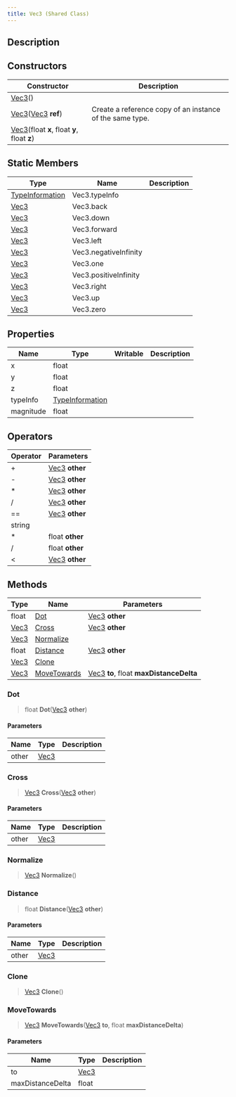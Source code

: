 ```yaml
---
title: Vec3 (Shared Class)
---
```

## Description

## Constructors

| Constructor                                                                  | Description                                              |
| ---------------------------------------------------------------------------- | -------------------------------------------------------- |
| [Vec3](/vext/ref/cls/shr/vec3)()                                          |                                                          |
| [Vec3](/vext/ref/cls/shr/vec3)([Vec3](/vext/ref/cls/shr/vec3) **ref**) | Create a reference copy of an instance of the same type. |
| [Vec3](/vext/ref/cls/shr/vec3)(float **x**, float **y**, float **z**)     |                                                          |

## Static Members

| Type                                                    | Name                  | Description |
| ------------------------------------------------------- | --------------------- | ----------- |
| [TypeInformation](/vext/ref/cls/shr/typeinformation) | Vec3.typeInfo         |             |
| [Vec3](/vext/ref/cls/shr/vec3)                       | Vec3.back             |             |
| [Vec3](/vext/ref/cls/shr/vec3)                       | Vec3.down             |             |
| [Vec3](/vext/ref/cls/shr/vec3)                       | Vec3.forward          |             |
| [Vec3](/vext/ref/cls/shr/vec3)                       | Vec3.left             |             |
| [Vec3](/vext/ref/cls/shr/vec3)                       | Vec3.negativeInfinity |             |
| [Vec3](/vext/ref/cls/shr/vec3)                       | Vec3.one              |             |
| [Vec3](/vext/ref/cls/shr/vec3)                       | Vec3.positiveInfinity |             |
| [Vec3](/vext/ref/cls/shr/vec3)                       | Vec3.right            |             |
| [Vec3](/vext/ref/cls/shr/vec3)                       | Vec3.up               |             |
| [Vec3](/vext/ref/cls/shr/vec3)                       | Vec3.zero             |             |

## Properties

| Name      | Type                                                    | Writable | Description |
| --------- | ------------------------------------------------------- | -------- | ----------- |
| x         | float                                                   |          |             |
| y         | float                                                   |          |             |
| z         | float                                                   |          |             |
| typeInfo  | [TypeInformation](/vext/ref/cls/shr/typeinformation) |          |             |
| magnitude | float                                                   |          |             |

## Operators

| Operator | Parameters                                  |
| -------- | ------------------------------------------- |
| \+       | [Vec3](/vext/ref/cls/shr/vec3) **other** |
| \-       | [Vec3](/vext/ref/cls/shr/vec3) **other** |
| \*       | [Vec3](/vext/ref/cls/shr/vec3) **other** |
| /        | [Vec3](/vext/ref/cls/shr/vec3) **other** |
| \==      | [Vec3](/vext/ref/cls/shr/vec3) **other** |
| string   |                                             |
| \*       | float **other**                             |
| /        | float **other**                             |
| \<       | [Vec3](/vext/ref/cls/shr/vec3) **other** |

## Methods

| Type                              | Name                        | Parameters                                                           |
| --------------------------------- | --------------------------- | -------------------------------------------------------------------- |
| float                             | [Dot](#dot)                 | [Vec3](/vext/ref/cls/shr/vec3) **other**                          |
| [Vec3](/vext/ref/cls/shr/vec3) | [Cross](#cross)             | [Vec3](/vext/ref/cls/shr/vec3) **other**                          |
| [Vec3](/vext/ref/cls/shr/vec3) | [Normalize](#normalize)     |                                                                      |
| float                             | [Distance](#distance)       | [Vec3](/vext/ref/cls/shr/vec3) **other**                          |
| [Vec3](/vext/ref/cls/shr/vec3) | [Clone](#clone)             |                                                                      |
| [Vec3](/vext/ref/cls/shr/vec3) | [MoveTowards](#movetowards) | [Vec3](/vext/ref/cls/shr/vec3) **to**, float **maxDistanceDelta** |

### Dot

> float **Dot**([Vec3](/vext/ref/cls/shr/vec3) **other**)

#### Parameters

| Name  | Type                              | Description |
| ----- | --------------------------------- | ----------- |
| other | [Vec3](/vext/ref/cls/shr/vec3) |             |

### Cross

> [Vec3](/vext/ref/cls/shr/vec3) **Cross**([Vec3](/vext/ref/cls/shr/vec3) **other**)

#### Parameters

| Name  | Type                              | Description |
| ----- | --------------------------------- | ----------- |
| other | [Vec3](/vext/ref/cls/shr/vec3) |             |

### Normalize

> [Vec3](/vext/ref/cls/shr/vec3) **Normalize**()

### Distance

> float **Distance**([Vec3](/vext/ref/cls/shr/vec3) **other**)

#### Parameters

| Name  | Type                              | Description |
| ----- | --------------------------------- | ----------- |
| other | [Vec3](/vext/ref/cls/shr/vec3) |             |

### Clone

> [Vec3](/vext/ref/cls/shr/vec3) **Clone**()

### MoveTowards

> [Vec3](/vext/ref/cls/shr/vec3) **MoveTowards**([Vec3](/vext/ref/cls/shr/vec3) **to**, float **maxDistanceDelta**)

#### Parameters

| Name             | Type                              | Description |
| ---------------- | --------------------------------- | ----------- |
| to               | [Vec3](/vext/ref/cls/shr/vec3) |             |
| maxDistanceDelta | float                             |             |
